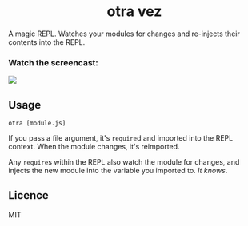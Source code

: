<h1 align="center">
otra vez
</h1>

A magic REPL. Watches your modules for changes and re-injects their contents into the REPL.

### Watch the screencast:
[![](https://www.dropbox.com/s/0hwgz3ix8nt5vh0/Screenshot%202014-11-01%2012.43.21.png)](http://youtu.be/icKzuyLuSxc)

## Usage

```
otra [module.js]
```

If you pass a file argument, it's `require`d and imported into the REPL context. When the module changes, it's reimported.

Any `require`s within the REPL also watch the module for changes, and injects the new module into the variable you imported to. *It knows*.

## Licence
MIT
